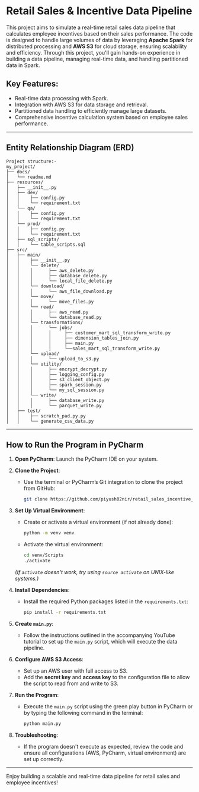 # Retail Sales & Incentive Data Pipeline

This project aims to simulate a real-time retail sales data pipeline that calculates employee incentives based on their sales performance. The code is designed to handle large volumes of data by leveraging **Apache Spark** for distributed processing and **AWS S3** for cloud storage, ensuring scalability and efficiency. Through this project, you'll gain hands-on experience in building a data pipeline, managing real-time data, and handling partitioned data in Spark.

## Key Features:
- Real-time data processing with Spark.
- Integration with AWS S3 for data storage and retrieval.
- Partitioned data handling to efficiently manage large datasets.
- Comprehensive incentive calculation system based on employee sales performance.

---

## Entity Relationship Diagram (ERD)

```plaintext
Project structure:-
my_project/
├── docs/
│   └── readme.md
├── resources/
│   ├── __init__.py
│   ├── dev/
│   │    ├── config.py
│   │    └── requirement.txt
│   └── qa/
│   │    ├── config.py
│   │    └── requirement.txt
│   └── prod/
│   │    ├── config.py
│   │    └── requirement.txt
│   ├── sql_scripts/
│   │    └── table_scripts.sql
├── src/
│   ├── main/
│   │    ├── __init__.py
│   │    └── delete/
│   │    │      ├── aws_delete.py
│   │    │      ├── database_delete.py
│   │    │      └── local_file_delete.py
│   │    └── download/
│   │    │      └── aws_file_download.py
│   │    └── move/
│   │    │      └── move_files.py
│   │    └── read/
│   │    │      ├── aws_read.py
│   │    │      └── database_read.py
│   │    └── transformations/
│   │    │      └── jobs/
│   │    │      │     ├── customer_mart_sql_transform_write.py
│   │    │      │     ├── dimension_tables_join.py
│   │    │      │     ├── main.py
│   │    │      │     └──sales_mart_sql_transform_write.py
│   │    └── upload/
│   │    │      └── upload_to_s3.py
│   │    └── utility/
│   │    │      ├── encrypt_decrypt.py
│   │    │      ├── logging_config.py
│   │    │      ├── s3_client_object.py
│   │    │      ├── spark_session.py
│   │    │      └── my_sql_session.py
│   │    └── write/
│   │    │      ├── database_write.py
│   │    │      └── parquet_write.py
│   ├── test/
│   │    ├── scratch_pad.py.py
│   │    └── generate_csv_data.py
```


---

## How to Run the Program in PyCharm

1. **Open PyCharm**: Launch the PyCharm IDE on your system.
2. **Clone the Project**: 
   - Use the terminal or PyCharm’s Git integration to clone the project from GitHub:
     ```bash
     git clone https://github.com/piyush02nir/retail_sales_incentive_data_pipeline.git
     ```
3. **Set Up Virtual Environment**:
   - Create or activate a virtual environment (if not already done):
     ```bash
     python -m venv venv
     ```
   - Activate the virtual environment:
     ```bash
     cd venv/Scripts
     ./activate
     ```
   *(If `activate` doesn't work, try using `source activate` on UNIX-like systems.)*

4. **Install Dependencies**:
   - Install the required Python packages listed in the `requirements.txt`:
     ```bash
     pip install -r requirements.txt
     ```

5. **Create `main.py`**:
   - Follow the instructions outlined in the accompanying YouTube tutorial to set up the `main.py` script, which will execute the data pipeline.

6. **Configure AWS S3 Access**:
   - Set up an AWS user with full access to S3.
   - Add the **secret key** and **access key** to the configuration file to allow the script to read from and write to S3.

7. **Run the Program**:
   - Execute the `main.py` script using the green play button in PyCharm or by typing the following command in the terminal:
     ```bash
     python main.py
     ```

8. **Troubleshooting**:
   - If the program doesn't execute as expected, review the code and ensure all configurations (AWS, PyCharm, virtual environment) are set up correctly.

---

Enjoy building a scalable and real-time data pipeline for retail sales and employee incentives!
